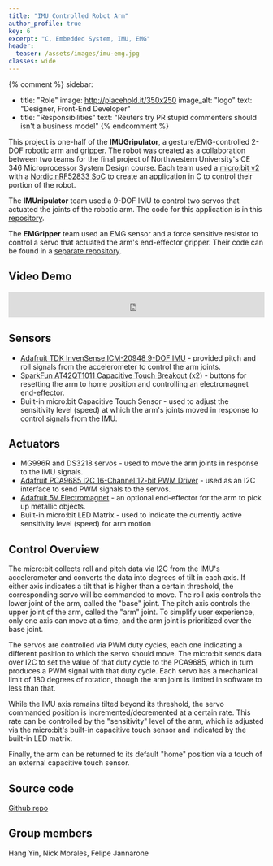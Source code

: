 ```yaml
---
title: "IMU Controlled Robot Arm"
author_profile: true
key: 6
excerpt: "C, Embedded System, IMU, EMG"
header:
  teaser: /assets/images/imu-emg.jpg
classes: wide
---
```


{% comment %} 
sidebar:
  - title: "Role"
    image: http://placehold.it/350x250
    image_alt: "logo"
    text: "Designer, Front-End Developer"
  - title: "Responsibilities"
    text: "Reuters try PR stupid commenters should isn't a business model"
{% endcomment %} 

This project is one-half of the **IMUGripulator**, a gesture/EMG-controlled 2-DOF robotic arm and gripper. The robot was created as a collaboration between two teams for the final project of Northwestern University's CE 346 Microprocessor System Design course. Each team used a [micro:bit v2](https://tech.microbit.org/hardware/2-0-revision/) with a [Nordic nRF52833 SoC](https://www.nordicsemi.com/Products/nRF52833) to create an application in C to control their portion of the robot.

The **IMUnipulator** team used a 9-DOF IMU to control two servos that actuated the joints of the robotic arm. The code for this application is in this [repository](https://github.com/hang-yin/IMUnipulator).

The **EMGripper** team used an EMG sensor and a force sensitive resistor to control a servo that actuated the arm's end-effector gripper. Their code can be found in a [separate repository](https://github.com/katie-hughes/emgripper).

## Video Demo
<iframe
    width="100%"
    height="50px"
    src="https://www.youtube.com/embed/lZlIVSBJQCs"
    frameborder="0"
    allow="autoplay; encrypted-media"
    allowfullscreen
>
</iframe>

## Sensors
- [Adafruit TDK InvenSense ICM-20948 9-DOF IMU](https://learn.adafruit.com/adafruit-tdk-invensense-icm-20948-9-dof-imu) - provided pitch and roll signals from the accelerometer to control the arm joints.
- [SparkFun AT42QT1011 Capacitive Touch Breakout](https://www.sparkfun.com/products/14520) (x2) - buttons for resetting the arm to home position and controlling an electromagnet end-effector.
- Built-in micro:bit Capacitive Touch Sensor - used to adjust the sensitivity level (speed) at which the arm's joints moved in response to control signals from the IMU.

## Actuators
- MG996R and DS3218 servos - used to move the arm joints in response to the IMU signals.
- [Adafruit PCA9685 I2C 16-Channel 12-bit PWM Driver](https://www.adafruit.com/product/815) - used as an I2C interface to send PWM signals to the servos.
- [Adafruit 5V Electromagnet](https://www.adafruit.com/product/3872) - an optional end-effector for the arm to pick up metallic objects.
- Built-in micro:bit LED Matrix - used to indicate the currently active sensitivity level (speed) for arm motion

## Control Overview
The micro:bit collects roll and pitch data via I2C from the IMU's accelerometer and converts the data into degrees of tilt in each axis. If either axis indicates a tilt that is higher than a certain threshold, the corresponding servo will be commanded to move. The roll axis controls the lower joint of the arm, called the "base" joint. The pitch axis controls the upper joint of the arm, called the "arm" joint. To simplify user experience, only one axis can move at a time, and the arm joint is prioritized over the base joint.

The servos are controlled via PWM duty cycles, each one indicating a different position to which the servo should move. The micro:bit sends data over I2C to set the value of that duty cycle to the PCA9685, which in turn produces a PWM signal with that duty cycle. Each servo has a mechanical limit of 180 degrees of rotation, though the arm joint is limited in software to less than that.

While the IMU axis remains tilted beyond its threshold, the servo commanded position is incremented/decremented at a certain rate. This rate can be controlled by the "sensitivity" level of the arm, which is adjusted via the micro:bit's built-in capacitive touch sensor and indicated by the built-in LED matrix.

Finally, the arm can be returned to its default "home" position via a touch of an external capacitive touch sensor.

## Source code
[Github repo](https://github.com/hang-yin/IMUnipulator)

## Group members
Hang Yin, Nick Morales, Felipe Jannarone